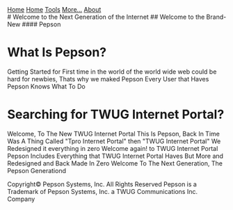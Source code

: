 <div class="topnav">
  <a class="active" href="#home">Home</a>
  <a href="#home">Home</a>
  <a href="#news">Tools</a>
  <a href="#contact">More...</a>
  <a href="#about">About</a>
</div>
<title> Home - Pepson</title>
# Welcome to the Next Generation of the Internet
## Welcome to the Brand-New 
#### Pepson


# What Is Pepson?
Getting Started for First time in the world of the world wide web could be hard for newbies, 
Thats why we maked Pepson
Every User that Haves Pepson Knows What To Do



# Searching for TWUG Internet Portal?
Welcome, To The New TWUG Internet Portal
This Is Pepson, Back In Time Was A Thing Called "Tpro Internet Portal" then "TWUG Internet Portal"
We Redesigned it everything in zero
Welcome again! to TWUG Internet Portal
Pepson Includes Everything that TWUG Internet Portal Haves But More and Redesigned and Back Made In Zero
Welcome To The Next Generation, The Pepson Generationd


<footer>
  Copyright© Pepson Systems, Inc. All Rights Reserved
  Pepson is a Trademark of Pepson Systems, Inc. a TWUG Communications Inc. Company
  
  </footer>
